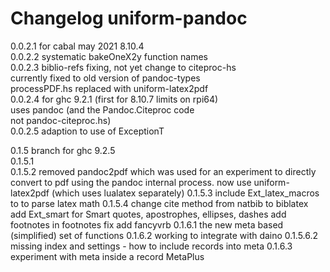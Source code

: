 # Changelog uniform-pandoc
  0.0.2.1 for cabal may 2021 8.10.4  
  0.0.2.2 systematic bakeOneX2y function names  
  0.0.2.3 biblio-refs fixing, not yet change to citeproc-hs  
            currently fixed to old version of pandoc-types   
            processPDF.hs replaced with uniform-latex2pdf  
  0.0.2.4 for ghc 9.2.1 (first for 8.10.7 limits on rpi64)  
            uses pandoc (and the Pandoc.Citeproc code  
            not pandoc-citeproc.hs)  
  0.0.2.5 adaption to use of ExceptionT  
  
0.1.5 branch for ghc 9.2.5  
0.1.5.1  
0.1.5.2 removed pandoc2pdf which was used for an experiment to directly convert to pdf using the pandoc internal process. 
        now use uniform-latex2pdf (which uses lualatex separately)
0.1.5.3 include Ext_latex_macros to to parse latex math
0.1.5.4 change cite method from natbib to biblatex
            add Ext_smart for Smart quotes, apostrophes, ellipses, dashes
            add footnotes in footnotes fix 
            add fancyvrb
0.1.6.1 the new meta based (simplified) set of functions
0.1.6.2 working to integrate with daino 0.1.5.6.2  
        missing index and settings - how to include records into meta
0.1.6.3 experiment with meta inside a record MetaPlus

